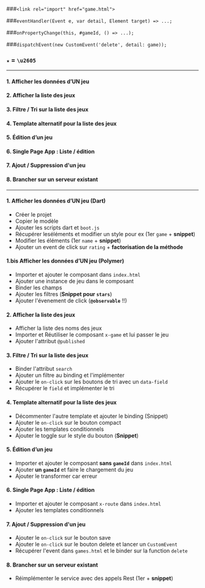 ###`<link rel="import" href="game.html">`

###`eventHandler(Event e, var detail, Element target) => ...;`

###`onPropertyChange(this, #gameId, () => ...);`

###`dispatchEvent(new CustomEvent('delete', detail: game));`

### `★` = `\u2605`

------------------------------------------

#### 1. Afficher les données d’UN jeu
#### 2. Afficher la liste des jeux 
#### 3. Filtre / Tri sur la liste des jeux
#### 4. Template alternatif pour la liste des jeux
#### 5. Édition d’un jeu
#### 6. Single Page App : Liste / édition
#### 7. Ajout / Suppression d'un jeu
#### 8. Brancher sur un serveur existant 

------------------------------------------

#### 1. Afficher les données d’UN jeu (Dart)
- Créer le projet
- Copier le modèle
- Ajouter les scripts dart et `boot.js`
- Récupérer leséléments et modifier un style pour ex (1er `game` + **snippet**)
- Modifier les éléments (1er `name` + **snippet**)
- Ajouter un event de click sur `rating` + **factorisation de la méthode**

#### 1.bis Afficher les données d’UN jeu (Polymer)
- Importer et ajouter le composant dans `index.html`
- Ajouter une instance de jeu dans le composant
- Binder les champs
- Ajouter les filtres (**Snippet pour `stars`**)
- Ajouter l'évenement de click (**`@observable`** !!)

#### 2. Afficher la liste des jeux 
- Afficher la liste des noms des jeux
- Importer et Réutiliser le composant `x-game` et lui passer le jeu
- Ajouter l'attribut `@published`

#### 3. Filtre / Tri sur la liste des jeux
- Binder l'attribut `search`
- Ajouter un filtre au binding et l'implémenter
- Ajouter le `on-click` sur les boutons de tri avec un `data-field`
- Récupérer le `field` et implémenter le tri

#### 4. Template alternatif pour la liste des jeux
- Décommenter l'autre template et ajouter le binding (Snippet)
- Ajouter le `on-click` sur le bouton compact
- Ajouter les templates conditionnels
- Ajouter le toggle sur le style du bouton (**Snippet**)

#### 5. Édition d’un jeu
- Importer et ajouter le composant **sans `gameId`** dans `index.html`
- Ajouter **un `gameId`** et faire le chargement du jeu
- Ajouter le transformer car erreur

#### 6. Single Page App : Liste / édition
- Importer et ajouter le composant `x-route` dans `index.html`
- Ajouter les templates conditionnels

#### 7. Ajout / Suppression d'un jeu
- Ajouter le `on-click` sur le bouton save
- Ajouter le `on-click` sur le bouton delete et lancer un `CustomEvent`
- Récupérer l'event dans `games.html` et le binder sur la function `delete`

#### 8. Brancher sur un serveur existant 
- Réimplémenter le service avec des appels Rest (1er + **snippet**)
